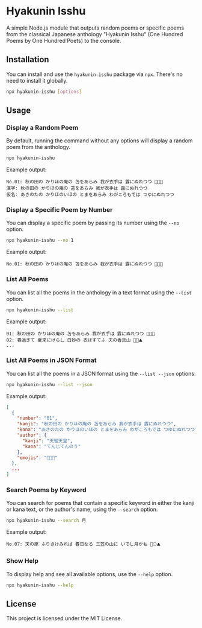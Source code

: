 # Hyakunin Isshu

A simple Node.js module that outputs random poems or specific poems from the classical Japanese anthology "Hyakunin Isshu" (One Hundred Poems by One Hundred Poets) to the console.

## Installation

You can install and use the `hyakunin-isshu` package via `npx`. There's no need to install it globally.

```bash
npx hyakunin-isshu [options]
```

## Usage

### Display a Random Poem

By default, running the command without any options will display a random poem from the anthology.

```bash
npx hyakunin-isshu
```

Example output:

```
No.01: 秋の田の かりほの庵の 苫をあらみ 我が衣手は 露にぬれつつ 🌾🌙💧
漢字: 秋の田の かりほの庵の 苫をあらみ 我が衣手は 露にぬれつつ
仮名: あきのたの かりほのいほの とまをあらみ わがころもでは つゆにぬれつつ
```

### Display a Specific Poem by Number

You can display a specific poem by passing its number using the `--no` option.

```bash
npx hyakunin-isshu --no 1
```

Example output:

```
No.01: 秋の田の かりほの庵の 苫をあらみ 我が衣手は 露にぬれつつ 🌾🌙💧
```

### List All Poems

You can list all the poems in the anthology in a text format using the `--list` option.

```bash
npx hyakunin-isshu --list
```

Example output:

```
01: 秋の田の かりほの庵の 苫をあらみ 我が衣手は 露にぬれつつ 🌾🌙💧
02: 春過ぎて 夏来にけらし 白妙の 衣ほすてふ 天の香具山 🌸🌿⛰️
...
```

### List All Poems in JSON Format

You can list all the poems in a JSON format using the `--list --json` options.

```bash
npx hyakunin-isshu --list --json
```

Example output:

```json
[
  {
    "number": "01",
    "kanji": "秋の田の かりほの庵の 苫をあらみ 我が衣手は 露にぬれつつ",
    "kana": "あきのたの かりほのいほの とまをあらみ わがころもでは つゆにぬれつつ",
    "author": {
      "kanji": "天智天皇",
      "kana": "てんじてんのう"
    },
    "emojis": "🌾🌙💧"
  },
  ...
]
```

### Search Poems by Keyword

You can search for poems that contain a specific keyword in either the kanji or kana text, or the author's name, using the `--search` option.

```bash
npx hyakunin-isshu --search 月
```

Example output:

```
No.07: 天の原 ふりさけみれば 春日なる 三笠の山に いでし月かも 🌌🌕⛰️
```

### Show Help

To display help and see all available options, use the `--help` option.

```bash
npx hyakunin-isshu --help
```

## License

This project is licensed under the MIT License.
